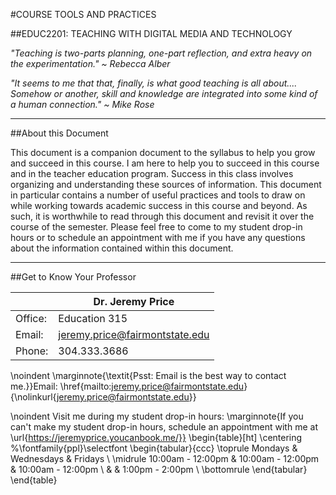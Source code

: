 #COURSE TOOLS AND PRACTICES

##EDUC2201: TEACHING WITH DIGITAL MEDIA AND TECHNOLOGY

*"Teaching is two-parts planning, one-part reflection, and extra heavy on the experimentation." ~ Rebecca Alber*


*"It seems to me that that, finally, is what good teaching is all about.... Somehow or another, skill and knowledge are integrated into some kind of a human connection." ~ Mike Rose*

----

##About this Document

This document is a companion document to the syllabus to help you grow and succeed in this course. I am here to help you to succeed in this course and in the teacher education program. Success in this class involves organizing and understanding these sources of information. This document in particular contains a number of useful practices and tools to draw on while working towards academic success in this course and beyond. As such, it is worthwhile to read through this document and revisit it over the course of the semester. Please feel free to come to my student drop-in hours or to schedule an appointment with me if you have any questions about the information contained within this document.

----

##Get to Know Your Professor



|  | **Dr. Jeremy Price** |
|--|--|
| Office: | Education 315 |
| Email: | [jeremy.price@fairmontstate.edu](mailto:jeremy.price@fairmontstate.edu) |
| Phone: | 304.333.3686 |


\noindent \marginnote{\textit{Psst: Email is the best way to contact me.}}Email: \href{mailto:jeremy.price@fairmontstate.edu}{\nolinkurl{jeremy.price@fairmontstate.edu}}

\noindent Visit me during my student drop-in hours:
\marginnote{If you can't make my student drop-in hours, schedule an appointment with me at \url{https://jeremyprice.youcanbook.me/}}
\begin{table}[ht]
  \centering
  %\fontfamily{ppl}\selectfont
  \begin{tabular}{ccc}
    \toprule
    Mondays & Wednesdays & Fridays \\
    \midrule
    10:00am - 12:00pm & 10:00am - 12:00pm & 10:00am - 12:00pm \\
 	& & 1:00pm - 2:00pm \\
    \bottomrule
  \end{tabular}
\end{table}